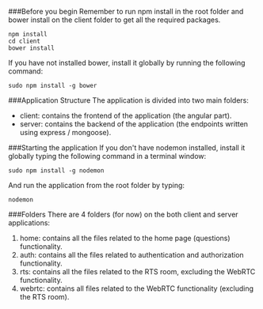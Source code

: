 ###Before you begin
Remember to run npm install in the root folder and bower install on the client folder to get all the required packages.

    npm install
    cd client
    bower install

If you have not installed bower, install it globally by running the following command:

    sudo npm install -g bower

###Application Structure
The application is divided into two main folders:
- client: contains the frontend of the application (the angular part).
- server: contains the backend of the application (the endpoints written using express / mongoose).

###Starting the application
If you don't have nodemon installed, install it globally typing the following command in a terminal window:

    sudo npm install -g nodemon

And run the application from the root folder by typing:

    nodemon

###Folders
There are 4 folders (for now) on the both client and server applications:
1. home: contains all the files related to the home page (questions) functionality.
2. auth: contains all the files related to authentication and authorization functionality.
3. rts: contains all the files related to the RTS room, excluding the WebRTC functionality.
4. webrtc: contains all files related to the WebRTC functionality (excluding the RTS room).
